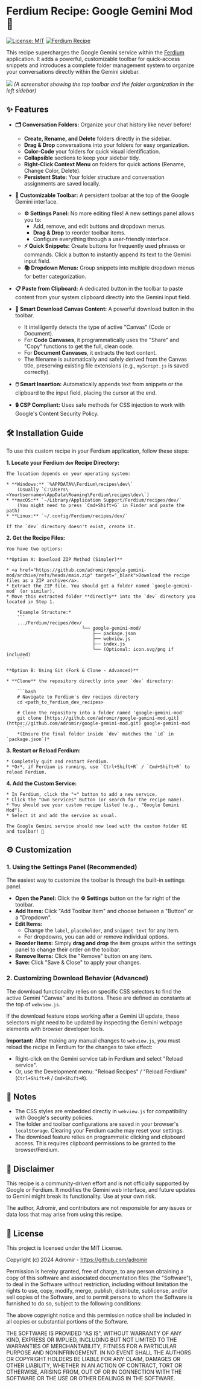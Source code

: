 # Ferdium Recipe: Google Gemini Mod 🚀

[![License: MIT](https://img.shields.io/badge/License-MIT-yellow.svg)](https://opensource.org/licenses/MIT)
[![Ferdium Recipe](https://img.shields.io/badge/Ferdium-Recipe-blueviolet)](https://ferdium.org/)

This recipe supercharges the Google Gemini service within the [Ferdium](https://ferdium.org/) application. It adds a powerful, customizable toolbar for quick-access snippets and introduces a complete folder management system to organize your conversations directly within the Gemini sidebar.

![](https://raw.githubusercontent.com/adromir/assets/refs/heads/main/screenshot-gemeni-mod.png)
*(A screenshot showing the top toolbar and the folder organization in the left sidebar)*

## ✨ Features

* **🗂️ Conversation Folders:** Organize your chat history like never before!
    * **Create, Rename, and Delete** folders directly in the sidebar.
    * **Drag & Drop** conversations into your folders for easy organization.
    * **Color-Code** your folders for quick visual identification.
    * **Collapsible** sections to keep your sidebar tidy.
    * **Right-Click Context Menu** on folders for quick actions (Rename, Change Color, Delete).
    * **Persistent State:** Your folder structure and conversation assignments are saved locally.

* **📌 Customizable Toolbar:** A persistent toolbar at the top of the Google Gemini interface.
    * **⚙️ Settings Panel:** No more editing files! A new settings panel allows you to:
        * Add, remove, and edit buttons and dropdown menus.
        * **Drag & Drop** to reorder toolbar items.
        * Configure everything through a user-friendly interface.
    * **⚡ Quick Snippets:** Create buttons for frequently used phrases or commands. Click a button to instantly append its text to the Gemini input field.
    * **📚 Dropdown Menus:** Group snippets into multiple dropdown menus for better categorization.

* **📋 Paste from Clipboard:** A dedicated button in the toolbar to paste content from your system clipboard directly into the Gemini input field.

* **💾 Smart Download Canvas Content:** A powerful download button in the toolbar.
    * It intelligently detects the type of active "Canvas" (Code or Document).
    * For **Code Canvases**, it programmatically uses the "Share" and "Copy" functions to get the full, clean code.
    * For **Document Canvases**, it extracts the text content.
    * The filename is automatically and safely derived from the Canvas title, preserving existing file extensions (e.g., `myScript.js` is saved correctly).

* **🖱️ Smart Insertion:** Automatically appends text from snippets or the clipboard to the input field, placing the cursor at the end.

* **🔒 CSP Compliant:** Uses safe methods for CSS injection to work with Google's Content Security Policy.

## 🛠️ Installation Guide

To use this custom recipe in your Ferdium application, follow these steps:

**1. Locate your Ferdium `dev` Recipe Directory:**

    The location depends on your operating system:

    * **Windows:** `%APPDATA%\Ferdium\recipes\dev\`
        (Usually `C:\Users\<YourUsername>\AppData\Roaming\Ferdium\recipes\dev\`)
    * **macOS:** `~/Library/Application Support/Ferdium/recipes/dev/`
        (You might need to press `Cmd+Shift+G` in Finder and paste the path)
    * **Linux:** `~/.config/Ferdium/recipes/dev/`

    If the `dev` directory doesn't exist, create it.

**2. Get the Recipe Files:**

    You have two options:

    **Option A: Download ZIP Method (Simpler)**

    * <a href="https://github.com/adromir/google-gemini-mod/archive/refs/heads/main.zip" target="_blank">Download the recipe files as a ZIP archive</a>.
    * Extract the ZIP file. You should get a folder named `google-gemini-mod` (or similar).
    * Move this extracted folder **directly** into the `dev` directory you located in Step 1.

        *Example Structure:*
        ```
        .../Ferdium/recipes/dev/
                                └── google-gemini-mod/
                                    ├── package.json
                                    ├── webview.js
                                    ├── index.js
                                    └── (Optional: icon.svg/png if included)
        ```

    **Option B: Using Git (Fork & Clone - Advanced)**

    * **Clone** the repository directly into your `dev` directory:

        ```bash
        # Navigate to Ferdium's dev recipes directory
        cd <path_to_ferdium_dev_recipes>

        # Clone the repository into a folder named 'google-gemini-mod'
        git clone [https://github.com/adromir/google-gemini-mod.git](https://github.com/adromir/google-gemini-mod.git) google-gemini-mod
        ```
        *(Ensure the final folder inside `dev` matches the `id` in `package.json`)*

**3. Restart or Reload Ferdium:**

    * Completely quit and restart Ferdium.
    * *Or*, if Ferdium is running, use `Ctrl+Shift+R` / `Cmd+Shift+R` to reload Ferdium.

**4. Add the Custom Service:**

    * In Ferdium, click the "+" button to add a new service.
    * Click the "Own Services" Button (or search for the recipe name).
    * You should see your custom recipe listed (e.g., "Google Gemini Mod").
    * Select it and add the service as usual.

    The Google Gemini service should now load with the custom folder UI and toolbar! 🎉

## ⚙️ Customization

### 1. Using the Settings Panel (Recommended)

The easiest way to customize the toolbar is through the built-in settings panel.

* **Open the Panel:** Click the **⚙️ Settings** button on the far right of the toolbar.
* **Add Items:** Click "Add Toolbar Item" and choose between a "Button" or a "Dropdown".
* **Edit Items:**
    * Change the `label`, `placeholder`, and `snippet text` for any item.
    * For dropdowns, you can add or remove individual options.
* **Reorder Items:** Simply **drag and drop** the item groups within the settings panel to change their order on the toolbar.
* **Remove Items:** Click the "Remove" button on any item.
* **Save:** Click "Save & Close" to apply your changes.

### 2. Customizing Download Behavior (Advanced)

The download functionality relies on specific CSS selectors to find the active Gemini "Canvas" and its buttons. These are defined as constants at the top of `webview.js`.

If the download feature stops working after a Gemini UI update, these selectors might need to be updated by inspecting the Gemini webpage elements with browser developer tools.

**Important:** After making any manual changes to `webview.js`, you must reload the recipe in Ferdium for the changes to take effect:
* Right-click on the Gemini service tab in Ferdium and select "Reload service".
* Or, use the Development menu: "Reload Recipes" / "Reload Ferdium" (`Ctrl+Shift+R` / `Cmd+Shift+R`).

## 📝 Notes
* The CSS styles are embedded directly in `webview.js` for compatibility with Google's security policies.
* The folder and toolbar configurations are saved in your browser's `localStorage`. Clearing your Ferdium cache may reset your settings.
* The download feature relies on programmatic clicking and clipboard access. This requires clipboard permissions to be granted to the browser/Ferdium.

## 📜 Disclaimer

This recipe is a community-driven effort and is not officially supported by Google or Ferdium. It modifies the Gemini web interface, and future updates to Gemini might break its functionality. Use at your own risk.

The author, Adromir, and contributors are not responsible for any issues or data loss that may arise from using this recipe.

## 📄 License

This project is licensed under the MIT License.

Copyright (c) 2024 Adromir - <https://github.com/adromir>

Permission is hereby granted, free of charge, to any person obtaining a copy
of this software and associated documentation files (the "Software"), to deal
in the Software without restriction, including without limitation the rights
to use, copy, modify, merge, publish, distribute, sublicense, and/or sell
copies of the Software, and to permit persons to whom the Software is
furnished to do so, subject to the following conditions:

The above copyright notice and this permission notice shall be included in all
copies or substantial portions of the Software.

THE SOFTWARE IS PROVIDED "AS IS", WITHOUT WARRANTY OF ANY KIND, EXPRESS OR
IMPLIED, INCLUDING BUT NOT LIMITED TO THE WARRANTIES OF MERCHANTABILITY,
FITNESS FOR A PARTICULAR PURPOSE AND NONINFRINGEMENT. IN NO EVENT SHALL THE
AUTHORS OR COPYRIGHT HOLDERS BE LIABLE FOR ANY CLAIM, DAMAGES OR OTHER
LIABILITY, WHETHER IN AN ACTION OF CONTRACT, TORT OR OTHERWISE, ARISING FROM,
OUT OF OR IN CONNECTION WITH THE SOFTWARE OR THE USE OR OTHER DEALINGS IN THE
SOFTWARE.